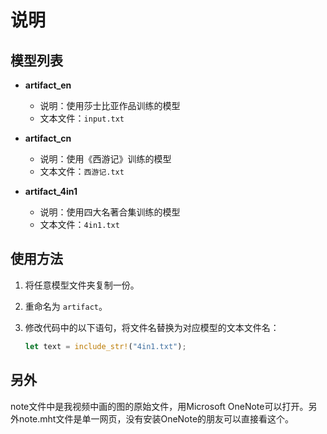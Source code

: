 # 说明

## 模型列表

- **artifact_en**  
  - 说明：使用莎士比亚作品训练的模型  
  - 文本文件：`input.txt`

- **artifact_cn**  
  - 说明：使用《西游记》训练的模型  
  - 文本文件：`西游记.txt`

- **artifact_4in1**  
  - 说明：使用四大名著合集训练的模型  
  - 文本文件：`4in1.txt`

## 使用方法

1. 将任意模型文件夹复制一份。
2. 重命名为 `artifact`。
3. 修改代码中的以下语句，将文件名替换为对应模型的文本文件名：

   ```rust
   let text = include_str!("4in1.txt");
   
## 另外
note文件中是我视频中画的图的原始文件，用Microsoft OneNote可以打开。另外note.mht文件是单一网页，没有安装OneNote的朋友可以直接看这个。



